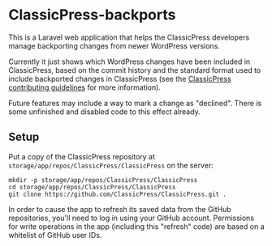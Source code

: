 # ClassicPress-backports

This is a Laravel web application that helps the ClassicPress developers manage
backporting changes from newer WordPress versions.

Currently it just shows which WordPress changes have been included in
ClassicPress, based on the commit history and the standard format used to
include backported changes in ClassicPress (see the
[ClassicPress contributing guidelines](https://github.com/ClassicPress/ClassicPress/blob/develop/.github/CONTRIBUTING.md#backporting-changes-from-wordpress)
for more information).

Future features may include a way to mark a change as "declined". There is some
unfinished and disabled code to this effect already.

## Setup

Put a copy of the ClassicPress repository at
`storage/app/repos/ClassicPress/ClassicPress` on the server:

```
mkdir -p storage/app/repos/ClassicPress/ClassicPress
cd storage/app/repos/ClassicPress/ClassicPress
git clone https://github.com/ClassicPress/ClassicPress.git .
```

In order to cause the app to refresh its saved data from the GitHub
repositories, you'll need to log in using your GitHub account. Permissions for
write operations in the app (including this "refresh" code) are based on a
whitelist of GitHub user IDs.
